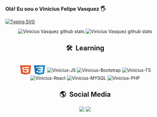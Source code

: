 ### Olá! Eu sou o Vinicius Felipe Vasquez 🖐️

[![Typing SVG](https://readme-typing-svg.herokuapp.com/?color=0:9796f0,100:fbc7d4&size=35&center=true&vCenter=true&width=1000&lines=HELLO,+My+name+is+Vinicius+Vasquez;I'm+17+years+old;I´m+from+Brazil;Be+welcome+to+my+Github+profile!+:%29)](https://git.io/typing-svg)

<div align="center">
  <img width="49%" height="195px" src="https://github-readme-stats.vercel.app/api?username=vinifvasquez&show_icons=true&count_private=true&hide_border=true&title_color=0:9796f0,100:fbc7d4&icon_color=ff91a4&text_color=c9d1d9&bg_color=0d1117" alt="Vinicius Vasquez github stats" /> 
  <img width="41%" height="195px" src="https://github-readme-stats.vercel.app/api/top-langs/?username=vinifvasquez&layout=compact&langs_count=8&hide_border=true&title_color=0:9796f0,100:fbc7d4&text_color=ff91a4&bg_color=0d1117" alt="Vinicius Vasquez github stats"/>


## 🛠 &nbsp;Learning

<div style="display: inline_block"><br>
  <img align="center" alt="Vinicius-HTML" height="30" width="40" src="https://raw.githubusercontent.com/devicons/devicon/master/icons/html5/html5-original.svg">
  <img align="center" alt="Vinicius-CSS" height="30" width="40" src="https://raw.githubusercontent.com/devicons/devicon/master/icons/css3/css3-original.svg">
  <img align="center" alt="Vinicius-JS" height="30" width="40" src="https://cdn.jsdelivr.net/gh/devicons/devicon/icons/javascript/javascript-original.svg" />
  <img align="center" alt="Vinicius-Bootstrap" height="30" width="40" src="https://cdn.jsdelivr.net/gh/devicons/devicon/icons/bootstrap/bootstrap-plain.svg" />
  <img align="center" alt="Vinicius-TS" height="30" width="40" src="https://cdn.jsdelivr.net/gh/devicons/devicon/icons/typescript/typescript-plain.svg" />         
  <img align="center" alt="Vinicius-React" height="30" width="40" src="https://cdn.jsdelivr.net/gh/devicons/devicon/icons/react/react-original.svg" />
  <img align="center" alt="Vinicius-MYSQL" height="30" width="40" src="https://cdn.jsdelivr.net/gh/devicons/devicon/icons/mysql/mysql-original-wordmark.svg" />
  <img align="center" alt="Vinicius-PHP" height="30" width="40" src="https://cdn.jsdelivr.net/gh/devicons/devicon/icons/php/php-original.svg" />
</div>

## 🌎 &nbsp;Social Media

  <div> 
  <a href="https://instagram.com/vinifvasquez" target="_blank"><img src="https://img.shields.io/badge/-Instagram-%23E4405F?style=for-the-badge&logo=instagram&logoColor=white" target="_blank"></a>
  <a href="https://www.linkedin.com/in/matheus-schiav%C3%A3o-arantes-25206a227/" target="_blank"><img src="https://img.shields.io/badge/-LinkedIn-%230077B5?style=for-the-badge&logo=linkedin&logoColor=white" target="_blank"></a> 
</div>
    
